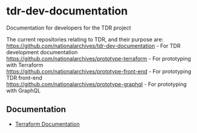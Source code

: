 # tdr-dev-documentation
Documentation for developers for the TDR project

The current repositories relating to TDR, and their purpose are: \
https://github.com/nationalarchives/tdr-dev-documentation - For TDR development documentation \
https://github.com/nationalarchives/prototype-terraform - For prototyping with Terraform \
https://github.com/nationalarchives/prototype-front-end - For prototyping TDR front-end \
https://github.com/nationalarchives/prototype-graphql - For prototyping with GraphQL

## Documentation

* [Terraform Documentation](../blob/master/TERRAFORM.md)
